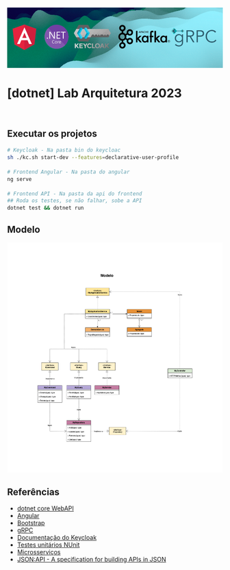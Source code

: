 ![alt text](./doc/label.png)
# [dotnet] Lab Arquitetura 2023
<br />

## Executar os projetos
```bash
# Keycloak - Na pasta bin do keycloac
sh ./kc.sh start-dev --features=declarative-user-profile

# Frontend Angular - Na pasta do angular
ng serve

# Frontend API - Na pasta da api do frontend
## Roda os testes, se não falhar, sobe a API
dotnet test && dotnet run
```

## Modelo
![Modelo](./doc/modelo.png)

## Referências
- [dotnet core WebAPI](https://learn.microsoft.com/en-us/aspnet/core/web-api/?WT.mc_id=dotnet-35129-website&view=aspnetcore-7.0)
- [Angular](https://angular.io/)
- [Bootstrap](https://getbootstrap.com/docs/5.3/getting-started/introduction/)
- [gRPC](https://grpc.io/)
- [Documentação do Keycloak](https://www.keycloak.org/docs)
- [Testes unitários NUnit](https://www.devmedia.com.br/teste-unitario-com-nunit/41236)
- [Microsserviços](https://learn.microsoft.com/fr-fr/azure/architecture/guide/architecture-styles/microservices)
- [JSON:API - A specification for building APIs in JSON](https://jsonapi.org/)